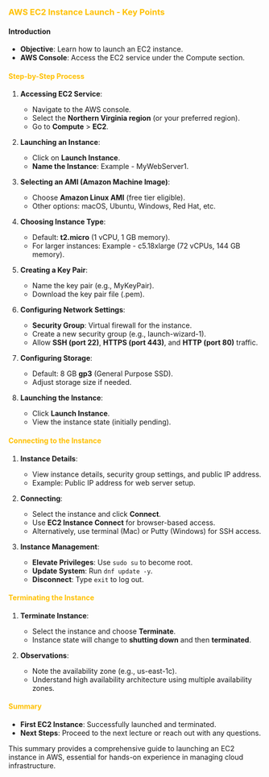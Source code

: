 ### <span style="color:#ffc000">AWS EC2 Instance Launch - Key Points</span>

#### Introduction
- **Objective**: Learn how to launch an EC2 instance.
- **AWS Console**: Access the EC2 service under the Compute section.

#### <span style="color:#ffc000">Step-by-Step Process</span>

1. **Accessing EC2 Service**:
   - Navigate to the AWS console.
   - Select the **Northern Virginia region** (or your preferred region).
   - Go to **Compute** > **EC2**.

2. **Launching an Instance**:
   - Click on **Launch Instance**.
   - **Name the Instance**: Example - MyWebServer1.

3. **Selecting an AMI (Amazon Machine Image)**:
   - Choose **Amazon Linux AMI** (free tier eligible).
   - Other options: macOS, Ubuntu, Windows, Red Hat, etc.

4. **Choosing Instance Type**:
   - Default: **t2.micro** (1 vCPU, 1 GB memory).
   - For larger instances: Example - c5.18xlarge (72 vCPUs, 144 GB memory).

5. **Creating a Key Pair**:
   - Name the key pair (e.g., MyKeyPair).
   - Download the key pair file (.pem).

6. **Configuring Network Settings**:
   - **Security Group**: Virtual firewall for the instance.
   - Create a new security group (e.g., launch-wizard-1).
   - Allow **SSH (port 22)**, **HTTPS (port 443)**, and **HTTP (port 80)** traffic.

7. **Configuring Storage**:
   - Default: 8 GB **gp3** (General Purpose SSD).
   - Adjust storage size if needed.

8. **Launching the Instance**:
   - Click **Launch Instance**.
   - View the instance state (initially pending).

#### <span style="color:#ffc000">Connecting to the Instance</span>
1. **Instance Details**:
   - View instance details, security group settings, and public IP address.
   - Example: Public IP address for web server setup.

2. **Connecting**:
   - Select the instance and click **Connect**.
   - Use **EC2 Instance Connect** for browser-based access.
   - Alternatively, use terminal (Mac) or Putty (Windows) for SSH access.

3. **Instance Management**:
   - **Elevate Privileges**: Use `sudo su` to become root.
   - **Update System**: Run `dnf update -y`.
   - **Disconnect**: Type `exit` to log out.

#### <span style="color:#ffc000">Terminating the Instance</span>
1. **Terminate Instance**:
   - Select the instance and choose **Terminate**.
   - Instance state will change to **shutting down** and then **terminated**.

2. **Observations**:
   - Note the availability zone (e.g., us-east-1c).
   - Understand high availability architecture using multiple availability zones.

#### <span style="color:#ffc000">Summary</span>
- **First EC2 Instance**: Successfully launched and terminated.
- **Next Steps**: Proceed to the next lecture or reach out with any questions.

This summary provides a comprehensive guide to launching an EC2 instance in AWS, essential for hands-on experience in managing cloud infrastructure.